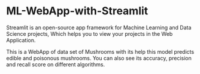 # ML-WebApp-with-Streamlit

Streamlit is an open-source app framework for Machine Learning and Data Science projects, Which helps you to view your projects in the Web Application.

This is a WebApp of data set of Mushrooms with its help this model predicts edible and poisonous mushrooms. You can also see its accuracy, precision and recall score on different algorithms.

